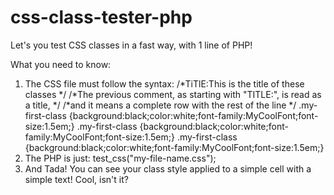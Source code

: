 css-class-tester-php
====================

Let's you test CSS classes in a fast way, with 1 line of PHP!

What you need to know:

1. The CSS file must follow the syntax:
    /*TiTlE:This is the title of these classes */
    /*The previous comment, as starting with "TITLE:", is read as a title, */
    /*and it means a complete row with the rest of the line */
    .my-first-class {background:black;color:white;font-family:MyCoolFont;font-size:1.5em;}
    .my-first-class {background:black;color:white;font-family:MyCoolFont;font-size:1.5em;}
    .my-first-class {background:black;color:white;font-family:MyCoolFont;font-size:1.5em;}
2. The PHP is just:
    test_css("my-file-name.css");
3. And Tada! You can see your class style applied to a simple cell with a simple text! Cool, isn't it?
